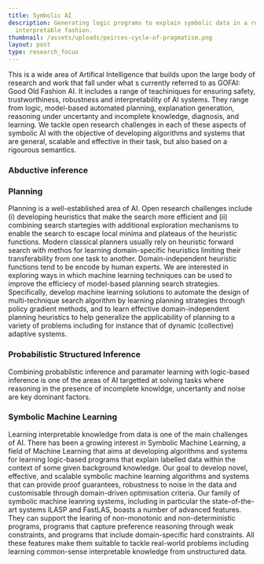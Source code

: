 ```yaml
---
title: Symbolic AI
description: Generating logic programs to explain symbolic data in a robust and
  interpretable fashion.
thumbnail: /assets/uploads/peirces-cycle-of-pragmatism.png
layout: post
type: research_focus
---
```

This is a wide area of Artifical Intelligence that builds upon the large body of research and work that fall under what s currently referred to as GOFAI: Good Old Fashion AI. It includes a range of teachiniques for ensuring safety, trustworthiness, robustness and interpretability of AI systems. They range from logic, model-based automated planning, explanation generation, reasoning under uncertanty and incomplete knowledge, diagnosis, and learning. We tackle open research challenges in each of these aspects of symbolic AI with the objective of developing algorithms and systems that are general, scalable and effective in their task, but also based on a rigourous semantics. 

### Abductive inference



### Planning

Planning is a well-established area of AI. Open research challenges include (i) developing heuristics that make the search more efficient and (ii) combining search startegies with additional exploration mechanisms to enable the search to escape local minima and plateaus of the heuristic functions. Modern classical planners usually rely on heuristic forward search with methos for learning domain-specific heuristics limiting their transferability from one task to another. Domain-independent heuristic functions tend to be encode by human experts. We are interested in exploring ways in which machine learning techniques can be used to improve the efficiecy of model-based planning search strategies. Specifically, develop machine learning solutions to automate the design of multi-technique search algorithm by learning planning strategies through policy gradient methods, and to learn effective domain-independent planning heuristics to help generalize the applicability of planning to a variety of problems including for instance that of dynamic (collective) adaptive systems. 

### Probabilistic Structured Inference

Combining probabilstic inference and paramater learning with logic-based  inference is one of the areas of AI targetted at solving tasks where reasoning in the presence of incomplete knowldge, uncertanty and noise are key dominant factors. 

### Symbolic Machine Learning

Learning interpretable knowledge from data is one of the main challenges of AI. There has been a growing interest in Symbolic Machine Learning, a field of Machine Learning that aims at developing algorithms and systems for learning logic-based programs that explain labelled data within the context of some given background knowledge. Our goal to develop novel, effective, and scalable symbolic machine learning algorithms and systems that can provide proof guarantees, robustness to noise in the data and customisable through domain-driven optimisation criteria. Our family of symbolic machine leanring systems, including in particular the state-of-the-art systems ILASP and FastLAS, boasts a number of advanced features. They can support the learing of non-monotonic and non-deterministic programs, programs that capture preference reasoning through weak constraints, and programs that include domain-specific hard constraints. All these features make them suitable to tackle real-world problems including learning common-sense interpretable knowledge from unstructured data.